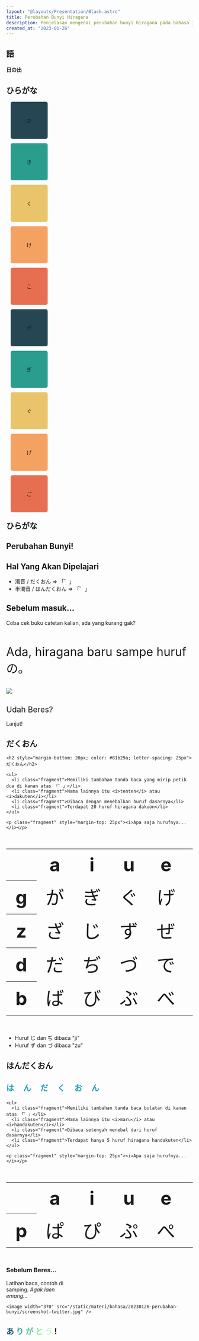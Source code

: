 ```yaml
---
layout: "@layouts/Presentation/Black.astro"
title: Perubahan Bunyi Hiragana
description: Penjelasan mengenai perubahan bunyi hiragana pada bahasa jepang
created_at: "2023-01-26"
---
```


<section>
  <h1>語</h1>

  <h4>日の出</h4>
</section>

<section data-auto-animate data-auto-animate-easing="cubic-bezier(0.770, 0.000, 0.175, 1.000)">
  <h2>ひらがな</h2>

  <div class="r-hstack justify-center">
    <div data-id="box1" style="background: #264653; width: 100px; height: 100px; margin: 12px; border-radius: 5px; display: flex; align-items: center; justify-content: center;">か</div>
    <div data-id="box2" style="background: #2a9d8f; width: 100px; height: 100px; margin: 12px; border-radius: 5px; display: flex; align-items: center; justify-content: center;">き</div>
    <div data-id="box3" style="background: #e9c46a; width: 100px; height: 100px; margin: 12px; border-radius: 5px; display: flex; align-items: center; justify-content: center;">く</div>
    <div data-id="box3" style="background: #f4a261; width: 100px; height: 100px; margin: 12px; border-radius: 5px; display: flex; align-items: center; justify-content: center;">け</div>
    <div data-id="box3" style="background: #e76f51; width: 100px; height: 100px; margin: 12px; border-radius: 5px; display: flex; align-items: center; justify-content: center;">こ</div>
  </div>
</section>

<section data-auto-animate data-auto-animate-easing="cubic-bezier(0.770, 0.000, 0.175, 1.000)">
  <div class="r-hstack justify-center">
    <div data-id="box1" data-auto-animate-delay="0"  style="background: #264653; width: 100px; height: 100px; margin: 12px; border-radius: 5px; display: flex; align-items: center; justify-content: center;">が</div>
    <div data-id="box2" data-auto-animate-delay="0.1" style="background: #2a9d8f; width: 100px; height: 100px; margin: 12px; border-radius: 5px; display: flex; align-items: center; justify-content: center;">ぎ</div>
    <div data-id="box3" data-auto-animate-delay="0.2" style="background: #e9c46a; width: 100px; height: 100px; margin: 12px; border-radius: 5px; display: flex; align-items: center; justify-content: center;">ぐ</div>
    <div data-id="box3" data-auto-animate-delay="0.3" style="background: #f4a261; width: 100px; height: 100px; margin: 12px; border-radius: 5px; display: flex; align-items: center; justify-content: center;">げ</div>
    <div data-id="box3" data-auto-animate-delay="0.4" style="background: #e76f51; width: 100px; height: 100px; margin: 12px; border-radius: 5px; display: flex; align-items: center; justify-content: center;">ご</div>
  </div>

  <h2 style="margin-top: 20px">ひらがな</h2>
</section>

<section data-transition="concave" data-transition-speed="slow">
  <h1 style="text-transform: none">Perubahan Bunyi!</h1>
</section>

<section>
  <h2 style="text-transform: none">Hal Yang Akan Dipelajari</h2>
  
  <ul>
    <li class="fragment">濁音 / だくおん   =>   「゛」</li>
    <li class="fragment">半濁音 / はんだくおん   =>   「゜」</li>
  </ul>
</section>

<section data-transition="fade">
  <h2 style="text-transform: none">Sebelum masuk...</h2>

  <h4 style="text-transform: none; font-weight: normal;">Coba cek buku catetan kalian, ada yang kurang gak?</h4>

  <p class="fragment" style="margin-top: 50px; font-size: 32px;">Ada, hiragana baru sampe huruf の。</p>

</section>

<section data-transition="none"></section>

<section data-transition="fade">
  <image src="/static/materi/bahasa/20230126-perubahan-bunyi/Hiragana.png" />
</section>

<section>
  <h1 style="text-transform: none; font-weight: normal;">Udah Beres?</h1>

  <p class="fragment up">Lanjut!</p>
</section>

<section data-auto-animate data-auto-animate-easing="cubic-bezier(0.770, 0.000, 0.175, 1.000)">
    <h2>だくおん</h2>
</section>

<section data-auto-animate data-auto-animate-easing="cubic-bezier(0.770, 0.000, 0.175, 1.000)">
    
    <h2 style="margin-bottom: 20px; color: #81b29a; letter-spacing: 25px">だくおん</h2>

    <ul>
      <li class="fragment">Memiliki tambahan tanda baca yang mirip petik dua di kanan atas 「゛」</li>
      <li class="fragment">Nama lainnya itu <i>tenten</i> atau <i>dakuten</i></li>
      <li class="fragment">Dibaca dengan menebalkan huruf dasarnya</li>
      <li class="fragment">Terdapat 20 huruf hiragana dakuon</li>
    </ul>

    <p class="fragment" style="margin-top: 25px"><i>Apa saja hurufnya...</i></p>

</section>

<section data-transition="fade">

  <table style="font-size: 50px">
  <tr>
    <th> </th>
    <th>a</th>
    <th>i</th>
    <th>u</th>
    <th>e</th>
    <th>o</th>
  </tr>
  <tr>
    <th>g</th>
    <td>が</td>
    <td>ぎ</td>
    <td>ぐ</td>
    <td>げ</td>
    <td>ご</td>
  </tr>
  <tr>
    <th>z</th>
    <td>ざ</td>
    <td>じ</td>
    <td>ず</td>
    <td>ぜ</td>
    <td>ぞ</td>
  </tr>
  <tr>
    <th>d</th>
    <td>だ</td>
    <td>ぢ</td>
    <td>づ</td>
    <td>で</td>
    <td>ど</td>
  </tr>
  <tr>
    <th>b</th>
    <td>ば</td>
    <td>び</td>
    <td>ぶ</td>
    <td>べ</td>
    <td>ぼ</td>
  </tr>
</table>

<ul style="margin-top: 25px">
  <li>Huruf じ dan ぢ dibaca "ji"</li>
  <li>Huruf ず dan づ dibaca "zu"</li>
</ul>

</section>

<section data-transition="none"></section>

<section data-auto-animate data-auto-animate-easing="cubic-bezier(0.770, 0.000, 0.175, 1.000)">
    <h2>はんだくおん</h2>
</section>

<section data-auto-animate data-auto-animate-easing="cubic-bezier(0.770, 0.000, 0.175, 1.000)">
    <h2 style="margin-bottom: 20px; color: #219ebc; letter-spacing: 25px">はんだくおん</h2>

    <ul>
      <li class="fragment">Memiliki tambahan tanda baca bulatan di kanan atas 「゜」</li>
      <li class="fragment">Nama lainnya itu <i>maru</i> atau <i>handakuten</i></li>
      <li class="fragment">Dibaca setengah menebal dari huruf dasarnya</li>
      <li class="fragment">Terdapat hanya 5 huruf hiragana handakuten</li>
    </ul>

    <p class="fragment" style="margin-top: 25px"><i>Apa saja hurufnya...</i></p>

</section>

<section data-transition="fade">

  <table style="font-size: 50px">
    <tr>
      <th> </th>
      <th>a</th>
      <th>i</th>
      <th>u</th>
      <th>e</th>
      <th>o</th>
    </tr>
    <tr>
      <th>p</th>
      <td>ぱ</td>
      <td>ぴ</td>
      <td>ぷ</td>
      <td>ぺ</td>
      <td>ぽ</td>
    </tr>
  </table>

</section>

<section>
  <h3 style="text-transform: none">Sebelum Beres...</h3>

  <div class="fragment r-hstack">
      <p style="width: 38%; margin-right: 20px">Latihan baca, contoh di samping. <i>Agak laen emang...</i></p>

    <image width="370" src="/static/materi/bahasa/20230126-perubahan-bunyi/screenshot-twitter.jpg" />

  </div>
</section>

<section data-transition="convex">
  <h1>
    <span style="color: #22577a">あ</span>
    <span style="color: #38a3a5">り</span>
    <span style="color: #57cc99">が</span>
    <span style="color: #80ed99">と</span>
    <span style="color: #c7f9cc">う</span>
    <span>!</span>
  </h1>
</section>
